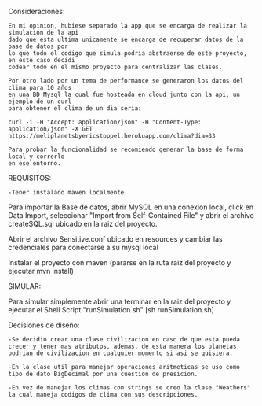 Consideraciones: 
    
    En mi opinion, hubiese separado la app que se encarga de realizar la simulacion de la api 
    dado que esta ultima unicamente se encarga de recuperar datos de la base de datos por
    lo que todo el codigo que simula podria abstraerse de este proyecto, en este caso decidi
    codear todo en el mismo proyecto para centralizar las clases.
    
    Por otro lado por un tema de performance se generaron los datos del clima para 10 años
    en una BD Mysql la cual fue hosteada en cloud junto con la api, un ejemplo de un curl
    para obtener el clima de un dia seria:
    
    curl -i -H "Accept: application/json" -H "Content-Type: application/json" -X GET https://meliplanetsbyericstoppel.herokuapp.com/clima?dia=33
    
    Para probar la funcionalidad se recomiendo generar la base de forma local y correrlo
    en ese entorno.

    

REQUISITOS: 

	-Tener instalado maven localmente
	

Para importar la Base de datos, abrir MySQL en una conexion local, click en Data Import, seleccionar "Import from Self-Contained File" y abrir el archivo createSQL.sql ubicado en la raiz del proyecto.

Abrir el archivo Sensitive.conf ubicado en resources y cambiar las credenciales para conectarse a su mysql local

Instalar el proyecto con maven (pararse en la ruta raiz del proyecto y ejecutar mvn install)

SIMULAR:


Para simular simplemente abrir una terminar en la raiz del proyecto y ejecutar el Shell Script "runSimulation.sh" [sh runSimulation.sh]

Decisiones de diseño:

	-Se decidio crear una clase civilizacion en caso de que esta pueda crecer y tener mas atributos, ademas, de esta manera los planetas podrian de civilizacion en cualquier momento si asi se quisiera. 

	-En la clase util para manejar operaciones aritmeticas se uso como tipo de dato BigDecimal por una cuestion de presicion.

	-En vez de manejar los climas con strings se creo la clase "Weathers" la cual maneja codigos de clima con sus descripciones.